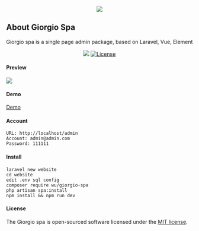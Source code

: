 <p align="center"><img src="https://www.m-finder.com/assets/logo.jpeg"></p>

## About Giorgio Spa
Giorgio spa is a single page admin package, based on Laravel, Vue, Element

<p align="center">
<img src="https://img.shields.io/badge/laravel-7.1.1-red">
<a href="https://packagist.org/packages/wu/giorgio-spa"><img src="https://img.shields.io/badge/License-MIT-green" alt="License"></a>
</p>

#### Preview
![](https://repository-images.githubusercontent.com/247018339/e2357f00-65ee-11ea-8273-8fc1c3e12338)

#### Demo
[ Demo ](http://test.m-finder.com/admin)

#### Account
```
URL: http://localhost/admin
Account: admin@admin.com
Password: 111111
```

#### Install
```
laravel new website
cd website
edit .env sql config
composer require wu/giorgio-spa
php artisan spa:install
npm install && npm run dev
```

#### License

The Giorgio spa is open-sourced software licensed under the [MIT license](https://opensource.org/licenses/MIT).
